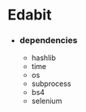 
# Edabit 

- ### dependencies

    - hashlib
    - time
    - os
    - subprocess 
    - bs4
    - selenium
